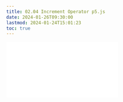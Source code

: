```yaml
---
title: 02.04 Increment Operator p5.js
date: 2024-01-26T09:30:00
lastmod: 2024-01-24T15:01:23
toc: true
---
```


![Link to included file](../../../../coding/p5js/increment-operator-p5-js.md)
